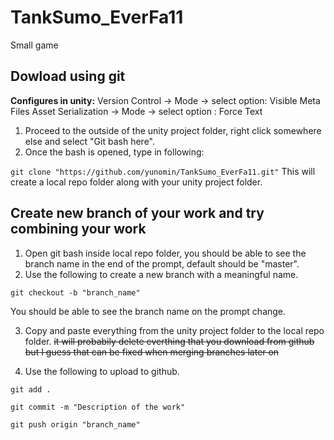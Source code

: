 # TankSumo_EverFa11
Small game

## Dowload using git
**Configures in unity:**
Version Control -> Mode -> select option: Visible Meta Files
Asset Serialization -> Mode -> select option : Force Text

1. Proceed to the outside of the unity project folder, right click somewhere else and select "Git bash here".
2. Once the bash is opened, type in following:
  
 `git clone "https://github.com/yunomin/TankSumo_EverFa11.git"`
  This will create a local repo folder along with your unity project folder. 
## Create new branch of your work and try combining your work
1. Open git bash inside local repo folder, you should be able to see the branch name in the end of the prompt, default should be "master".
2. Use the following to create a new branch with a meaningful name.
 
 `git checkout -b "branch_name"`
  
You should be able to see the branch name on the prompt change. 

3. Copy and paste everything from the unity project folder to the local repo folder. ~~it will probabily delete everthing that you download from github but I guess that can be fixed when merging branches later on~~

4. Use the following to upload to github.
  
 `git add .`
 
 `git commit -m "Description of the work"`
  
 `git push origin "branch_name"`
